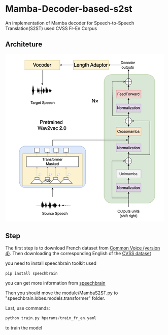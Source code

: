 # Mamba-Decoder-based-s2st
An implementation of Mamba decoder for Speech-to-Speech Translation(S2ST) used CVSS Fr-En Corpus

## Architeture
<img src="figure/model.png" alt="model structure" width="500" />

## Step
The first step is to download French dataset from [Common Voice (version 4)](https://commonvoice.mozilla.org/ja).
Then downloading the corresponding English of the [CVSS dataset](https://github.com/google-research-datasets/cvss)

you need to install speechbrain toolkit used 

`pip install speechbrain`

you can get more information from [speechbrain](https://github.com/speechbrain/speechbrain)

Then you should move the module/MambaS2ST.py to "speechbrain.lobes.models.transformer" folder.

Last, use commands:

```python
python train.py hparams/train_fr_en.yaml
```

to train the model
